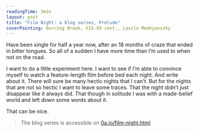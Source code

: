 ```yaml
---
readingTime: 3min
layout: post
title: "Film Night: a blog series, Prelude"
coverPainting: Burring Brook, XIX-XX cent., Laszlo Mednyanszky
---
```

Have been single for half a year now, after an 18 months of craze that ended in bitter tongues. So all of a sudden I have more time than I’m used to when not on the road.
<!--more-->

I want to do a little experiment here. I want to see if I’m able to convince myself to watch a feature-length film before bed each night. And write about it. There will sure be many hectic nights that I can’t. But for the nights that are not so hectic I want to leave some traces. That the night didn’t just disappear like it always did. That though in solitude I was with a made-belief world and left down some words about it.

That can be nice.

> The blog series is accessible on [0a.io/film-night.html](/film-night.html)
